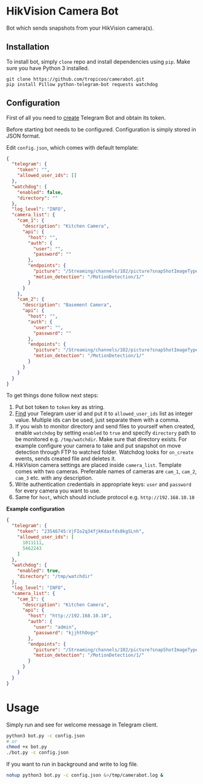 HikVision Camera Bot
=============================
Bot which sends snapshots from your HikVision camera(s).

Installation
------------

To install bot, simply `clone` repo and install dependencies using `pip`.
Make sure you have Python 3 installed.


```
git clone https://github.com/tropicoo/camerabot.git
pip install Pillow python-telegram-bot requests watchdog
```

Configuration
-------------
First of all you need to [create](https://core.telegram.org/bots#6-botfather)
Telegram Bot and obtain its token.

Before starting bot needs to be configured. Configuration is simply
stored in JSON format.

Edit `config.json`, which comes
with default template:
```json
{
  "telegram": {
    "token": "",
    "allowed_user_ids": []
  },
  "watchdog": {
    "enabled": false,
    "directory": ""
  },
  "log_level": "INFO",
  "camera_list": {
    "cam_1": {
      "description": "Kitchen Camera",
      "api": {
        "host": "",
        "auth": {
          "user": "",
          "password": ""
        },
        "endpoints": {
          "picture": "/Streaming/channels/102/picture?snapShotImageType=JPEG",
          "motion_detection": "/MotionDetection/1/"
        }
      }
    },
    "cam_2": {
      "description": "Basement Camera",
      "api": {
        "host": "",
        "auth": {
          "user": "",
          "password": ""
        },
        "endpoints": {
          "picture": "/Streaming/channels/102/picture?snapShotImageType=JPEG",
          "motion_detection": "/MotionDetection/1/"
        }
      }
    }
  }
}

```

To get things done follow next steps:
1. Put bot token to `token` key as string.
2. [Find](https://stackoverflow.com/a/32777943) your Telegram user id
and put it to `allowed_user_ids` list as integer value. Multiple ids can
be used, just separate them with a comma.
3. If you wish to monitor directory and send files to yourself when created,
enable `watchdog` by setting `enabled` to `true` and specify `directory`
path to be monitored e.g. `/tmp/watchdir`. Make sure that directory exists.
For example configure your camera to take and put snapshot on move detection
through FTP to watched folder. Watchdog looks for `on_create` events, sends
created file and deletes it.
4. HikVision camera settings are placed inside `camera_list`. Template
comes with two cameras. Preferable names of cameras are `cam_1`,
`cam_2`, `cam_3` etc. with any description.
5. Write authentication credentials in appropriate keys: `user` and `password`
for every camera you want to use.
6. Same for `host`, which should include protocol e.g.
`http://192.168.10.10`

**Example configuration**
```json
{
  "telegram": {
    "token": "23546745:VjFIo2q34fjkKdasfds0kgSLnh",
    "allowed_user_ids": [
      1011111,
      5462243
    ]
  },
  "watchdog": {
    "enabled": true,
    "directory": "/tmp/watchdir"
  },
  "log_level": "INFO",
  "camera_list": {
    "cam_1": {
      "description": "Kitchen Camera",
      "api": {
        "host": "http://192.168.10.10",
        "auth": {
          "user": "admin",
          "password": "kjjhthOogv"
        },
        "endpoints": {
          "picture": "/Streaming/channels/102/picture?snapShotImageType=JPEG",
          "motion_detection": "/MotionDetection/1/"
        }
      }
    }
  }
}
```

Usage
=====
Simply run and see for welcome message in Telegram client.
```bash
python3 bot.py -c config.json
# or
chmod +x bot.py
./bot.py -c config.json
```

If you want to run in background and write to log file.
```bash
nohup python3 bot.py -c config.json &>/tmp/camerabot.log &
```

